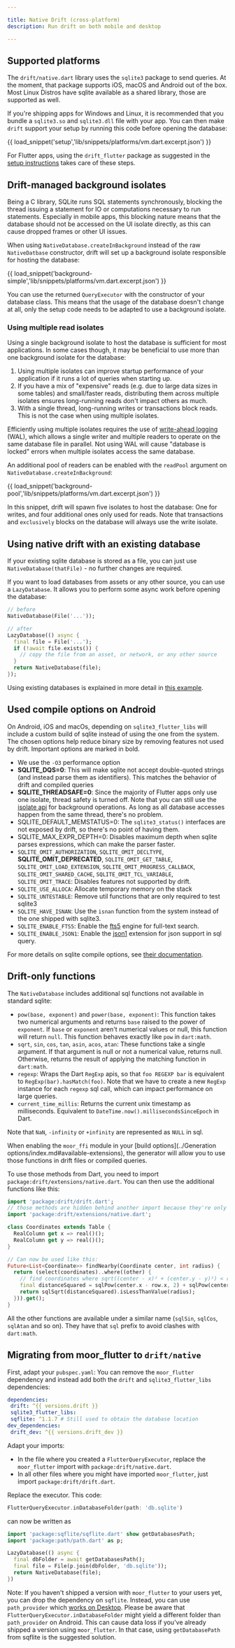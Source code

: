 ```yaml
---

title: Native Drift (cross-platform)
description: Run drift on both mobile and desktop

---
```




## Supported platforms

The `drift/native.dart` library uses the `sqlite3` package to send queries.
At the moment, that package supports iOS, macOS and Android out of the box. Most Linux
Distros have sqlite available as a shared library, those are supported as well. 

If you're shipping apps for Windows and Linux, it is recommended that you bundle a
`sqlite3.so` and `sqlite3.dll` file with your app. You can then make `drift`
support your setup by running this code before opening the database:

{{ load_snippet('setup','lib/snippets/platforms/vm.dart.excerpt.json') }}

For Flutter apps, using the `drift_flutter` package as suggested in the
[setup instructions](../setup.md) takes care of these steps.

## Drift-managed background isolates

Being a C library, SQLite runs SQL statements synchronously, blocking the
thread issuing a statement for IO or computations necessary to run statements.
Especially in mobile apps, this blocking nature means that the database should
not be accessed on the UI isolate directly, as this can cause dropped frames
or other UI issues.

When using `NativeDatabase.createInBackground` instead of the raw `NativeDatbase`
constructor, drift will set up a background isolate responsible for hosting the
database:

{{ load_snippet('background-simple','lib/snippets/platforms/vm.dart.excerpt.json') }}

You can use the returned `QueryExecutor` with the constructor of your database
class. This means that the usage of the database doesn't change at all, only the
setup code needs to be adapted to use a background isolate.

### Using multiple read isolates

Using a single background isolate to host the database is sufficient for most
applications. In some cases though, it may be beneficial to use more than one
background isolate for the database:

1. Using multiple isolates can improve startup performance of your application
   if it runs a lot of queries when starting up.
2. If you have a mix of "expensive" reads (e.g. due to large data sizes in some
   tables) and small/faster reads, distributing them across multiple isolates
   ensures long-running reads don't impact others as much.
3. With a single thread, long-running writes or transactions block reads. This
   is not the case when using multiple isolates.

Efficiently using multiple isolates requires the use of [write-ahead logging](https://sqlite.org/wal.html) (WAL),
which allows a single writer and multiple readers to operate on the same database
file in parallel.
Not using WAL will cause "database is locked" errors when multiple isolates
access the same database.

An additional pool of readers can be enabled with the `readPool` argument on
`NativeDatabase.createInBackground`:

{{ load_snippet('background-pool','lib/snippets/platforms/vm.dart.excerpt.json') }}

In this snippet, drift will spawn five isolates to host the database: One for writes,
and four additional ones only used for reads.
Note that transactions and `exclusively` blocks on the database will always use the
write isolate.

## Using native drift with an existing database 

If your existing sqlite database is stored as a file, you can just use `NativeDatabase(thatFile)` - no further
changes are required.

If you want to load databases from assets or any other source, you can use a `LazyDatabase`.
It allows you to perform some async work before opening the database:

```dart
// before
NativeDatabase(File('...'));

// after
LazyDatabase(() async {
  final file = File('...');
  if (!await file.exists()) {
    // copy the file from an asset, or network, or any other source
  }
  return NativeDatabase(file);
});
```

Using existing databases is explained in more detail in [this example](../Examples/existing_databases.md).

## Used compile options on Android

On Android, iOS and macOs, depending on `sqlite3_flutter_libs` will include a custom build of sqlite instead of
using the one from the system.
The chosen options help reduce binary size by removing features not used by drift. Important options are marked in bold.

- We use the `-O3` performance option
- __SQLITE_DQS=0__: This will make sqlite not accept double-quoted strings (and instead parse them as identifiers). This matches
  the behavior of drift and compiled queries
- __SQLITE_THREADSAFE=0__: Since the majority of Flutter apps only use one isolate, thread safety is turned off. Note that you
  can still use the [isolate api](../isolates.md") for background operations. As long as all
  database accesses happen from the same thread, there's no problem.
- SQLITE_DEFAULT_MEMSTATUS=0: The `sqlite3_status()` interfaces are not exposed by drift, so there's no point of having them.
- SQLITE_MAX_EXPR_DEPTH=0: Disables maximum depth when sqlite parses expressions, which can make the parser faster.
- `SQLITE_OMIT_AUTHORIZATION`, `SQLITE_OMIT_DECLTYPE`, __SQLITE_OMIT_DEPRECATED__, `SQLITE_OMIT_GET_TABLE`, `SQLITE_OMIT_LOAD_EXTENSION`,
  `SQLITE_OMIT_PROGRESS_CALLBACK`, `SQLITE_OMIT_SHARED_CACHE`, `SQLITE_OMIT_TCL_VARIABLE`, `SQLITE_OMIT_TRACE`: Disables features not supported
  by drift.
- `SQLITE_USE_ALLOCA`: Allocate temporary memory on the stack
- `SQLITE_UNTESTABLE`: Remove util functions that are only required to test sqlite3
- `SQLITE_HAVE_ISNAN`: Use the `isnan` function from the system instead of the one shipped with sqlite3.
- `SQLITE_ENABLE_FTS5`: Enable the [fts5](https://www.sqlite.org/fts5.html) engine for full-text search.
- `SQLITE_ENABLE_JSON1`: Enable the [json1](https://www.sqlite.org/json1.html) extension for json support in sql query.

For more details on sqlite compile options, see [their documentation](https://www.sqlite.org/compile.html).

## Drift-only functions 

The `NativeDatabase` includes additional sql functions not available in standard sqlite:

- `pow(base, exponent)` and `power(base, exponent)`: This function takes two numerical arguments and returns `base` raised to the power of `exponent`.
  If `base` or `exponent` aren't numerical values or null, this function will return `null`. This function behaves exactly like `pow` in `dart:math`.
- `sqrt`, `sin`, `cos`, `tan`, `asin`, `acos`, `atan`: These functions take a single argument. If that argument is null or not a numerical value,
  returns null. Otherwise, returns the result of applying the matching function in `dart:math`.
- `regexp`: Wraps the Dart `RegExp` apis, so that `foo REGEXP bar` is equivalent to `RegExp(bar).hasMatch(foo)`. Note that we have to create a new
  `RegExp` instance for each `regexp` sql call, which can impact performance on large queries.
- `current_time_millis`: Returns the current unix timestamp as milliseconds. Equivalent to `DateTime.now().millisecondsSinceEpoch` in Dart.

Note that `NaN`, `-infinity` or `+infinity` are represented as `NULL` in sql.

When enabling the `moor_ffi` module in your [build options](../Generation options/index.md#available-extensions),
the generator will allow you to use those functions in drift files or compiled queries.

To use those methods from Dart, you need to import `package:drift/extensions/native.dart`.
You can then use the additional functions like this:
```dart
import 'package:drift/drift.dart';
// those methods are hidden behind another import because they're only available with a NativeDatabase
import 'package:drift/extensions/native.dart';

class Coordinates extends Table {
  RealColumn get x => real()();
  RealColumn get y => real()();
}

// Can now be used like this:
Future<List<Coordinate>> findNearby(Coordinate center, int radius) {
  return (select(coordinates)..where((other) {
    // find coordinates where sqrt((center - x)² + (center.y - y)²) < radius
    final distanceSquared = sqlPow(center.x - row.x, 2) + sqlPow(center.y - row.y, 2);
    return sqlSqrt(distanceSquared).isLessThanValue(radius);
  })).get();
}
```

All the other functions are available under a similar name (`sqlSin`, `sqlCos`, `sqlAtan` and so on).
They have that `sql` prefix to avoid clashes with `dart:math`.

## Migrating from moor_flutter to `drift/native` 

First, adapt your `pubspec.yaml`: You can remove the `moor_flutter` dependency and instead
add both the `drift` and `sqlite3_flutter_libs` dependencies:


```yaml
dependencies:
 drift: ^{{ versions.drift }}
 sqlite3_flutter_libs:
 sqflite: ^1.1.7 # Still used to obtain the database location
dev_dependencies:
 drift_dev: ^{{ versions.drift_dev }}
```

Adapt your imports:

  - In the file where you created a `FlutterQueryExecutor`, replace the `moor_flutter` import
    with `package:drift/native.dart`.
  - In all other files where you might have imported `moor_flutter`, just import `package:drift/drift.dart`.

Replace the executor. This code:
```dart
FlutterQueryExecutor.inDatabaseFolder(path: 'db.sqlite')
```
can now be written as
```dart
import 'package:sqflite/sqflite.dart' show getDatabasesPath;
import 'package:path/path.dart' as p;

LazyDatabase(() async {
  final dbFolder = await getDatabasesPath();
  final file = File(p.join(dbFolder, 'db.sqlite'));
  return NativeDatabase(file);
})
```

Note: If you haven't shipped a version with `moor_flutter` to your users yet, you can drop the dependency
on `sqflite`. Instead, you can use `path_provider` which [works on Desktop](https://github.com/flutter/plugins/tree/master/packages/path_provider).
Please be aware that `FlutterQueryExecutor.inDatabaseFolder` might yield a different folder than
`path_provider` on Android. This can cause data loss if you've already shipped a version using
`moor_flutter`. In that case, using `getDatabasePath` from sqflite is the suggested solution.
